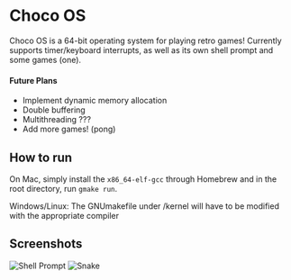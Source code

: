 # Choco OS

Choco OS is a 64-bit operating system for playing retro games! Currently supports timer/keyboard interrupts, as well as its own shell prompt and some games (one).

#### Future Plans
- Implement dynamic memory allocation
- Double buffering
- Multithreading ???
- Add more games! (pong)



## How to run
On Mac, simply install the `x86_64-elf-gcc` through Homebrew and in the root directory, run `gmake run`.

Windows/Linux: The GNUmakefile under /kernel will have to be modified with the appropriate compiler

## Screenshots
![Shell Prompt](https://github.com/inkitori/choco-os/assets/52297896/e334bb77-5e23-45cb-9864-fb299064e27c "Shell Prompt")
![Snake](https://github.com/inkitori/choco-os/assets/52297896/a19c4a7b-0c7e-4265-b0c4-794128d6861d "Snake")
